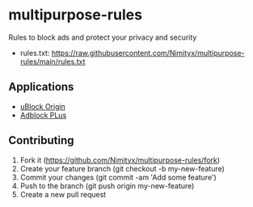 # multipurpose-rules
Rules to block ads and protect your privacy and security

- rules.txt: https://raw.githubusercontent.com/Nimityx/multipurpose-rules/main/rules.txt

## Applications
- [uBlock Origin](https://github.com/gorhill/uBlock/)
- [Adblock PLus](https://adblockplus.org/)

## Contributing
1.  Fork it (https://github.com/Nimityx/multipurpose-rules/fork)
2.  Create your feature branch (git checkout -b my-new-feature)
3.  Commit your changes (git commit -am 'Add some feature')
4.  Push to the branch (git push origin my-new-feature)
5.  Create a new pull request
